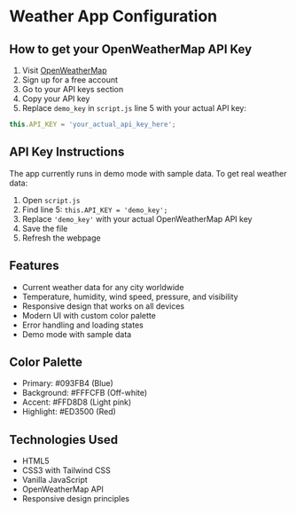 # Weather App Configuration

## How to get your OpenWeatherMap API Key

1. Visit [OpenWeatherMap](https://openweathermap.org/)
2. Sign up for a free account
3. Go to your API keys section
4. Copy your API key
5. Replace `demo_key` in `script.js` line 5 with your actual API key:

```javascript
this.API_KEY = 'your_actual_api_key_here';
```

## API Key Instructions

The app currently runs in demo mode with sample data. To get real weather data:

1. Open `script.js`
2. Find line 5: `this.API_KEY = 'demo_key';`
3. Replace `'demo_key'` with your actual OpenWeatherMap API key
4. Save the file
5. Refresh the webpage

## Features

- Current weather data for any city worldwide
- Temperature, humidity, wind speed, pressure, and visibility
- Responsive design that works on all devices
- Modern UI with custom color palette
- Error handling and loading states
- Demo mode with sample data

## Color Palette

- Primary: #093FB4 (Blue)
- Background: #FFFCFB (Off-white)
- Accent: #FFD8D8 (Light pink)
- Highlight: #ED3500 (Red)

## Technologies Used

- HTML5
- CSS3 with Tailwind CSS
- Vanilla JavaScript
- OpenWeatherMap API
- Responsive design principles